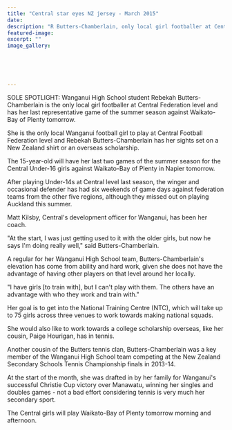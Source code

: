 ```yaml
---
title: "Central star eyes NZ jersey - March 2015"
date: 
description: "R Butters-Chamberlain, only local girl footballer at Central Federation level & has her last representative game of the summer season against Waikato-Bay of Plenty tomorrow, Wanganui Chronicle 28/3/15"
featured-image: 
excerpt: ""
image_gallery:
    
    
    
    
    
---
```


<p><span>SOLE SPOTLIGHT: Wanganui High School student Rebekah Butters-Chamberlain is the only local girl footballer at Central Federation level and has her last representative game of the summer season against Waikato-Bay of Plenty tomorrow.</span></p>
<p>She is the only local Wanganui football girl to play at Central Football Federation level and Rebekah Butters-Chamberlain has her sights set on a New Zealand shirt or an overseas scholarship.</p>
<p>The 15-year-old will have her last two games of the summer season for the Central Under-16 girls against Waikato-Bay of Plenty in Napier tomorrow.</p>
<p>After playing Under-14s at Central level last season, the winger and occasional defender has had six weekends of game days against federation teams from the other five regions, although they missed out on playing Auckland this summer.</p>
<p>Matt Kilsby, Central's development officer for Wanganui, has been her coach.</p>
<p>"At the start, I was just getting used to it with the older girls, but now he says I'm doing really well," said Butters-Chamberlain.</p>
<p>A regular for her Wanganui High School team, Butters-Chamberlain's elevation has come from ability and hard work, given she does not have the advantage of having other players on that level around her locally.</p>
<p>"I have girls [to train with], but I can't play with them. The others have an advantage with who they work and train with."</p>
<p>Her goal is to get into the National Training Centre (NTC), which will take up to 75 girls across three venues to work towards making national squads.</p>
<p>She would also like to work towards a college scholarship overseas, like her cousin, Paige Hourigan, has in tennis.</p>
<p>Another cousin of the Butters tennis clan, Butters-Chamberlain was a key member of the Wanganui High School team competing at the New Zealand Secondary Schools Tennis Championship finals in 2013-14.</p>
<p>At the start of the month, she was drafted in by her family for Wanganui's successful Christie Cup victory over Manawatu, winning her singles and doubles games - not a bad effort considering tennis is very much her secondary sport.</p>
<p>The Central girls will play Waikato-Bay of Plenty tomorrow morning and afternoon.</p>

